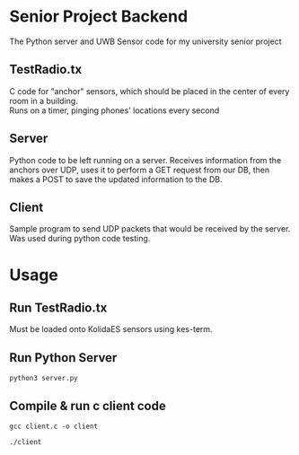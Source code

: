 # Senior Project Backend
The Python server and UWB Sensor code for my university senior project
## TestRadio.tx
C code for "anchor" sensors, which should be placed in the center of every room in a building.  
Runs on a timer, pinging phones' locations every second

## Server
Python code to be left running on a server. Receives information from the anchors over UDP, uses it to perform a GET request from our DB, then makes a POST to save the updated information to the DB.

## Client
Sample program to send UDP packets that would be received by the server. Was used during python code testing.

# Usage
## Run TestRadio.tx
Must be loaded onto KolidaES sensors using kes-term.

## Run Python Server
```
python3 server.py
```

## Compile & run c client code
```
gcc client.c -o client
```
```
./client
```
